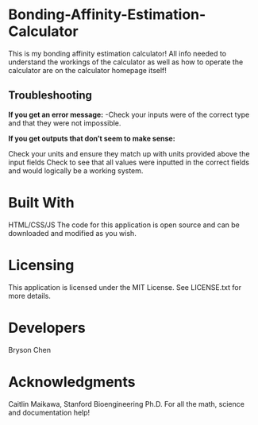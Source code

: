 # Bonding-Affinity-Estimation-Calculator

This is my bonding affinity estimation calculator! All info needed to understand the workings of the
calculator as well as how to operate the calculator are on the calculator homepage itself!

## Troubleshooting
**If you get an error message:**
-Check your inputs were of the correct type and that they were not impossible.


**If you get outputs that don’t seem to make sense:**

Check your units and ensure they match up with units provided above the input fields
Check to see that all values were inputted in the correct fields and would logically be a working system.



# Built With
HTML/CSS/JS
The code for this application is open source and can be downloaded and modified as you wish.

# Licensing
This application is licensed under the MIT License. See LICENSE.txt for more details.

# Developers
Bryson Chen
# Acknowledgments
Caitlin Maikawa, Stanford Bioengineering Ph.D.
For all the math, science and documentation help!
